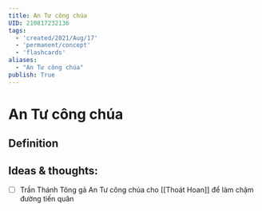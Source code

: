 ```yaml
---
title: An Tư công chúa
UID: 210817232136
tags:
  - 'created/2021/Aug/17'
  - 'permanent/concept'
  - 'flashcards'
aliases: 
  - "An Tư công chúa"
publish: True
---
```

# An Tư công chúa

## Definition


## Ideas & thoughts:
- [ ] Trần Thánh Tông gả An Tư công chúa cho [[Thoát Hoan]] để làm chậm đường tiến quân
